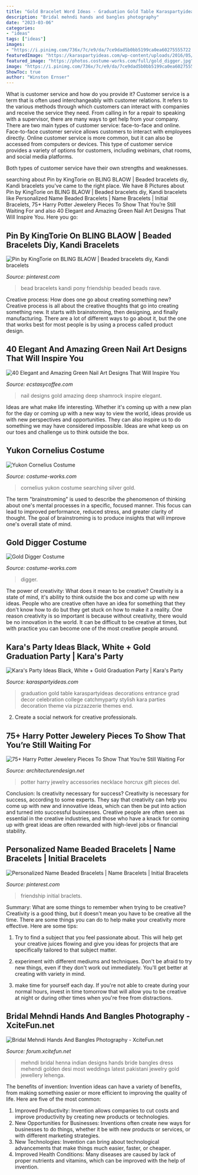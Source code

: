 ```yaml
---
title: "Gold Bracelet Word Ideas - Graduation Gold Table Karaspartyideas Decorations Entrance Grad Decor Celebration College Catchmyparty Stylish Kara Parties Decoration Theme Via Pizzazzerie Themes End"
description: "Bridal mehndi hands and bangles photography"
date: "2023-03-06"
categories:
- "ideas"
tags: ["ideas"]
images:
- "https://i.pinimg.com/736x/7c/e9/da/7ce9dad5b0bb5199ca0ea60275555722.jpg"
featuredImage: "https://karaspartyideas.com/wp-content/uploads/2016/05/Black-White-Gold-Graduation-Party-via-Karas-Party-Ideas-KarasPartyIdeas.com5_.jpeg"
featured_image: "https://photos.costume-works.com/full/gold_digger.jpg"
image: "https://i.pinimg.com/736x/7c/e9/da/7ce9dad5b0bb5199ca0ea60275555722.jpg"
ShowToc: true
author: "Winston Ernser"
---
```



What is customer service and how do you provide it?
Customer service is a term that is often used interchangeably with customer relations. It refers to the various methods through which customers can interact with companies and receive the service they need. From calling in for a repair to speaking with a supervisor, there are many ways to get help from your company.
There are two main types of customer service: face-to-face and online. Face-to-face customer service allows customers to interact with employees directly. Online customer service is more common, but it can also be accessed from computers or devices. This type of customer service provides a variety of options for customers, including webinars, chat rooms, and social media platforms.

Both types of customer service have their own strengths and weaknesses.

	

		
searching about Pin by KingTorie on BLING BLAOW | Beaded bracelets diy, Kandi bracelets you've came to the right place. We have 8 Pictures about Pin by KingTorie on BLING BLAOW | Beaded bracelets diy, Kandi bracelets like Personalized Name Beaded Bracelets | Name Bracelets | Initial Bracelets, 75+ Harry Potter Jewelery Pieces To Show That You’re Still Waiting For and also 40 Elegant and Amazing Green Nail Art Designs That Will Inspire You. Here you go:
		
    
## Pin By KingTorie On BLING BLAOW | Beaded Bracelets Diy, Kandi Bracelets

<img loading=lazy src="https://i.pinimg.com/736x/25/e8/12/25e8128d75376f8cb5f10157a455ad91.jpg" onerror="this.onerror=null;this.src='https://tse1.mm.bing.net/th?id=OIP.3I8xrBRdCmGE25HxDDV4lgHaNN&amp;pid=15.1';" alt="Pin by KingTorie on BLING BLAOW | Beaded bracelets diy, Kandi bracelets">

_Source: pinterest.com_

>bead bracelets kandi pony friendship beaded beads rave. 

	

Creative process: How does one go about creating something new?
Creative process is all about the creative thoughts that go into creating something new. It starts with brainstorming, then designing, and finally manufacturing. There are a lot of different ways to go about it, but the one that works best for most people is by using a process called product design.

    
## 40 Elegant And Amazing Green Nail Art Designs That Will Inspire You

<img loading=lazy src="https://www.ecstasycoffee.com/wp-content/uploads/2016/08/Deep-Green-and-Gold-Lucky-Shamrock-Nail-Art.jpg" onerror="this.onerror=null;this.src='https://tse3.mm.bing.net/th?id=OIP.ICw0IXH90wTJ07ZEbtbVHQHaHa&amp;pid=15.1';" alt="40 Elegant and Amazing Green Nail Art Designs That Will Inspire You">

_Source: ecstasycoffee.com_

>nail designs gold amazing deep shamrock inspire elegant. 

	

Ideas are what make life interesting. Whether it's coming up with a new plan for the day or coming up with a new way to view the world, ideas provide us with new perspectives and opportunities. They can also inspire us to do something we may have considered impossible. Ideas are what keep us on our toes and challenge us to think outside the box.

    
## Yukon Cornelius Costume

<img loading=lazy src="https://photos.costume-works.com/full/yukon_cornelius.jpg" onerror="this.onerror=null;this.src='https://tse2.mm.bing.net/th?id=OIP.GRrd3O-aZZa3AE0lZxd8uwHaKy&amp;pid=15.1';" alt="Yukon Cornelius Costume">

_Source: costume-works.com_

>cornelius yukon costume searching silver gold. 

	

The term "brainstroming" is used to describe the phenomenon of thinking about one's mental processes in a specific, focused manner. This focus can lead to improved performance, reduced stress, and greater clarity of thought. The goal of brainstroming is to produce insights that will improve one's overall state of mind.

    
## Gold Digger Costume

<img loading=lazy src="https://photos.costume-works.com/full/gold_digger.jpg" onerror="this.onerror=null;this.src='https://tse2.mm.bing.net/th?id=OIP.qW1dmxXGl1njYC68BxGzPwHaJ7&amp;pid=15.1';" alt="Gold Digger Costume">

_Source: costume-works.com_

>digger. 

	

The power of creativity: What does it mean to be creative?
Creativity is a state of mind, it's ability to think outside the box and come up with new ideas. People who are creative often have an idea for something that they don't know how to do but they get stuck on how to make it a reality. One reason creativity is so important is because without creativity, there would be no innovation in the world. It can be difficult to be creative at times, but with practice you can become one of the most creative people around.

    
## Kara&#039;s Party Ideas Black, White + Gold Graduation Party | Kara&#039;s Party

<img loading=lazy src="https://karaspartyideas.com/wp-content/uploads/2016/05/Black-White-Gold-Graduation-Party-via-Karas-Party-Ideas-KarasPartyIdeas.com5_.jpeg" onerror="this.onerror=null;this.src='https://tse4.mm.bing.net/th?id=OIP.sbVT5I2h5-Cmkd3gKBeeqwHaLH&amp;pid=15.1';" alt="Kara&#039;s Party Ideas Black, White + Gold Graduation Party | Kara&#039;s Party">

_Source: karaspartyideas.com_

>graduation gold table karaspartyideas decorations entrance grad decor celebration college catchmyparty stylish kara parties decoration theme via pizzazzerie themes end. 

	

2. Create a social network for creative professionals. 

    
## 75+ Harry Potter Jewelery Pieces To Show That You’re Still Waiting For

<img loading=lazy src="http://cdn.architecturendesign.net/wp-content/uploads/2016/03/AD-Harry-Potter-Jewelry-Accessories-Gift-Ideas-52.jpg" onerror="this.onerror=null;this.src='https://tse4.mm.bing.net/th?id=OIP.txeveu9RpLFgrZamcZbyVwHaJ3&amp;pid=15.1';" alt="75+ Harry Potter Jewelery Pieces To Show That You’re Still Waiting For">

_Source: architecturendesign.net_

>potter harry jewelry accessories necklace horcrux gift pieces del. 

	

Conclusion: Is creativity necessary for success?
Creativity is necessary for success, according to some experts. They say that creativity can help you come up with new and innovative ideas, which can then be put into action and turned into successful businesses. Creative people are often seen as essential in the creative industries, and those who have a knack for coming up with great ideas are often rewarded with high-level jobs or financial stability.

    
## Personalized Name Beaded Bracelets | Name Bracelets | Initial Bracelets

<img loading=lazy src="https://i.pinimg.com/736x/7c/e9/da/7ce9dad5b0bb5199ca0ea60275555722.jpg" onerror="this.onerror=null;this.src='https://tse2.mm.bing.net/th?id=OIP.8rjL4mgcj7eG0jeNi0GvzQHaJ4&amp;pid=15.1';" alt="Personalized Name Beaded Bracelets | Name Bracelets | Initial Bracelets">

_Source: pinterest.com_

>friendship initial braclets. 

	

Summary: What are some things to remember when trying to be creative?
Creativity is a good thing, but it doesn't mean you have to be creative all the time. There are some things you can do to help make your creativity more effective. Here are some tips:
1. Try to find a subject that you feel passionate about. This will help get your creative juices flowing and give you ideas for projects that are specifically tailored to that subject matter.

2. experiment with different mediums and techniques. Don't be afraid to try new things, even if they don't work out immediately. You'll get better at creating with variety in mind.

3. make time for yourself each day. If you're not able to create during your normal hours, invest in time tomorrow that will allow you to be creative at night or during other times when you're free from distractions.

    
## Bridal Mehndi Hands And Bangles Photography - XciteFun.net

<img loading=lazy src="https://img.xcitefun.net/users/2013/03/321314,xcitefun-bridal-hands-photography-18.jpg" onerror="this.onerror=null;this.src='https://tse3.mm.bing.net/th?id=OIP.X923goilN1kz1VWgGQl26wHaLK&amp;pid=15.1';" alt="Bridal Mehndi Hands And Bangles Photography - XciteFun.net">

_Source: forum.xcitefun.net_

>mehndi bridal henna indian designs hands bride bangles dress mehendi golden desi most weddings latest pakistani jewelry gold jewellery lehenga. 

	

The benefits of invention:
Invention ideas can have a variety of benefits, from making something easier or more efficient to improving the quality of life. Here are five of the most common: 
1. Improved Productivity: Invention allows companies to cut costs and improve productivity by creating new products or technologies.
2. New Opportunities for Businesses: Inventions often create new ways for businesses to do things, whether it be with new products or services, or with different marketing strategies.
3. New Technologies: Invention can bring about technological advancements that make things much easier, faster, or cheaper.
4. Improved Health Conditions: Many diseases are caused by lack of proper nutrients and vitamins, which can be improved with the help of invention. 
